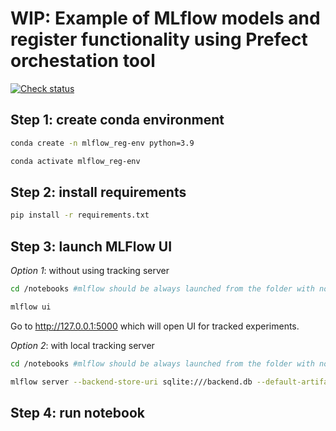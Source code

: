 # WIP: Example of MLflow models and register functionality using Prefect orchestation tool

[![Check
status](https://https://github.com/MikhailKuklin/mlflow_models_registry_with_prefect/actions/workflows/check.yml/badge.svg)](https://https://github.com/MikhailKuklin/mlflow_models_registry_with_prefect/actions/workflows/check.yml)


## Step 1: create conda environment

```sh
conda create -n mlflow_reg-env python=3.9

conda activate mlflow_reg-env
```

## Step 2: install requirements

```sh
pip install -r requirements.txt
```

## Step 3: launch MLFlow UI

*Option 1*: without using tracking server

```sh
cd /notebooks #mlflow should be always launched from the folder with notebooks/scripts

mlflow ui
```

Go to http://127.0.0.1:5000 which will open UI for tracked experiments.

*Option 2*: with local tracking server

```sh
cd /notebooks #mlflow should be always launched from the folder with notebooks/scripts

mlflow server --backend-store-uri sqlite:///backend.db --default-artifact-root ./artifacts_local
```

## Step 4: run notebook

